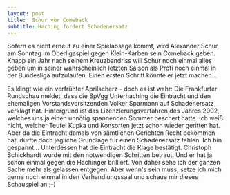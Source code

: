 ```yaml
---
layout: post
title:  Schur vor Comeback
subtitle: Haching fordert Schadenersatz
---
```


Sofern es nicht erneut zu einer Spielabsage kommt, wird Alexander Schur am Sonntag im Oberligaspiel gegen Klein-Karben sein Comeback geben. Knapp ein Jahr nach seinem Kreuzbandriss will Schur noch einmal alles geben um in seiner wahrscheinlich letzten Saison als Profi noch einmal in der Bundesliga aufzulaufen. Einen ersten Schritt könnte er jetzt machen...

Es klingt wie ein verfrühter Aprilscherz - doch es ist wahr: Die Frankfurter Rundschau meldet, dass die SpVgg Unterhaching die Eintracht und den ehemaligen Vorstandsvorsitzenden Volker Sparmann auf Schadenersatz verklagt hat. Hintergrund ist das Lizenzierungsverfahren des Jahres 2002, welches uns ja einen unnötig spannenden Sommer beschert hatte. Ich weiß nicht, welcher Teufel Kupka und Konsorten jetzt schon wieder geritten hat. Aber da die Eintracht damals von sämtlichen Gerichten Recht bekommen hat, dürfte doch jegliche Grundlage für einen Schadenersatz fehlen. Ich bin gespannt... Unterdessen hat die Eintracht die Klage bestätigt. Christoph Schickhardt wurde mit den notwendigen Schritten betraut. Und er hat ja schon einmal gegen die Hachinger brilliert. Von daher sehe ich der ganzen Sache mehr als gelassen entgegen. Aber wenn's sein muss, setze ich mich gerne noch einmal in den Verhandlungssaal und schaue mir dieses Schauspiel an ;-)
